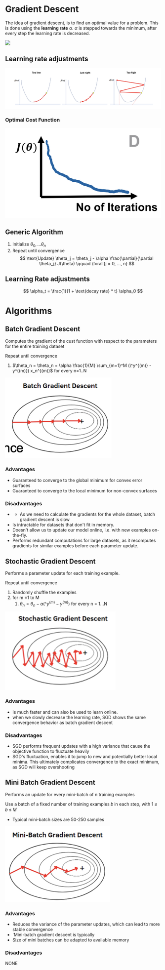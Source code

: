 # Gradient Descent

The idea of gradient descent, is to find an optimal value for a problem. This is done using the **learning rate** $\alpha$. $\alpha$ is stepped towards the minimum, after every step the learning rate is decreased.

![](https://github.zhaw.ch/pages/doem/mldm_book/pics/regression2/gradient-descent-3d.png)

## Learning rate adjustments

![Learning rate adjustments](media/image-4.png)


### Optimal Cost Function

![Alt text](media/image-7.png)

## Generic Algorithm

1. Initialize $\theta_0, ... \theta_n$
2. Repeat until convergence
$$
\text{Update} \theta_j = \theta_j - \alpha \frac{\partial}{\partial \theta_j} J(\theta)   \qquad   \forall{j = 0, ..., n}
$$


## Learning Rate adjustments

$$
\alpha_t = \frac{1}{1 + \text{decay rate} * t} \alpha_0
$$

# Algorithms

## Batch Gradient Descent

Computes the gradient of the cust function with respect to the parameters for the entire training dataset

Repeat until convergence

1. $\theta_n = \theta_n = \alpha \frac{1}{M} \sum_{m=1}^M  (\^y^{(m)} - y^{(m)}) x_n^{(m)}$ for every n=1..N

![Alt text](media/image-9.png)

### Advantages

- Guaranteed to converge to the global minimum for convex error surfaces
- Guaranteed to converge to the local minimum for non-convex surfaces


### Disadvantages

- - As we need to calculate the gradients for the whole dataset, batch gradient descent is slow
- Is intractable for datasets that don't fit in memory.
- Doesn't allow us to update our model online, i.e. with new examples on-the-fly.
- Performs redundant computations for large datasets, as it recomputes gradients for similar examples before each parameter update.


## Stochastic Gradient Descent

Performs a parameter update for each training example.

Repeat until convergence

1. Randomly shuffle the examples
2. for m =1 to M 
	1. $\theta_n = \theta_n - \alpha ( \^y^{(m)} - y^{(m)})$ for every n = 1...N

![Alt text](media/image-8.png)

### Advantages

- Is much faster and can also be used to learn online.
- when we slowly decrease the learning rate, SGD shows the same convergence behavior as batch gradient descent

### Disadvantages


- SGD performs frequent updates with a high variance that cause the objective function to fluctuate heavily
- SGD's fluctuation, enables it to jump to new and potentially better local minima. This ultimately complicates convergence to the exact minimum, as SGD will keep overshooting

## Mini Batch Gradient Descent

Performs an update for every mini-batch of n training examples

Use a batch of a fixed number of training examples 𝑏 in each step, with 1 ≤ 𝑏 ≤ 𝑀
- Typical mini-batch sizes are 50-250 samples

![Alt text](media/image-10.png)

### Advantages

- Reduces the variance of the parameter updates, which can lead to more stable convergence
- 'Mini-batch gradient descent is typically
- Size of mini batches can be adapted to available memory


### Disadvantages

NONE